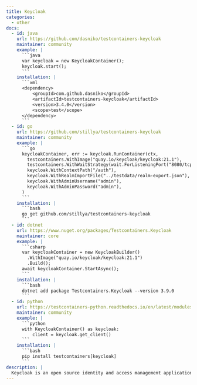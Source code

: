 ```yaml
---
title: Keycloak
categories:
  - other
docs:
  - id: java
    url: https://github.com/dasniko/testcontainers-keycloak
    maintainer: community
    example: |
      ```java
      var keycloak = new KeycloakContainer();
      keycloak.start();
      ```
    installation: |
      ```xml
      <dependency>
          <groupId>com.github.dasniko</groupId>
          <artifactId>testcontainers-keycloak</artifactId>
          <version>3.4.0</version>
          <scope>test</scope>
      </dependency>
      ```
  - id: go
    url: https://github.com/stillya/testcontainers-keycloak
    maintainer: community
    example: |
      ```go
      keycloakContainer, err := keycloak.RunContainer(ctx,
        testcontainers.WithImage("quay.io/keycloak/keycloak:21.1"),
        testcontainers.WithWaitStrategy(wait.ForListeningPort("8080/tcp")),
        keycloak.WithContextPath("/auth"),
        keycloak.WithRealmImportFile("../testdata/realm-export.json"),
        keycloak.WithAdminUsername("admin"),
        keycloak.WithAdminPassword("admin"),
      )
      ```
    installation: |
      ```bash
      go get github.com/stillya/testcontainers-keycloak
      ```
  - id: dotnet
    url: https://www.nuget.org/packages/Testcontainers.Keycloak
    maintainer: core
    example: |
      ```csharp
      var keycloakContainer = new KeycloakBuilder()
        .WithImage("quay.io/keycloak/keycloak:21.1")
        .Build();
      await keycloakContainer.StartAsync();
      ```
    installation: |
      ```bash
      dotnet add package Testcontainers.Keycloak --version 3.9.0
      ```
  - id: python
    url: https://testcontainers-python.readthedocs.io/en/latest/modules/keycloak/README.html
    maintainer: community
    example: |
      ```python
      with KeycloakContainer() as keycloak:
          client = keycloak.get_client()
      ```
    installation: |
      ```bash
      pip install testcontainers[keycloak]
      ```
description: |
  Keycloak is an open source identity and access management application that provides user federation, strong authentication, user management, fine-grained authorization, and more.
---
```

